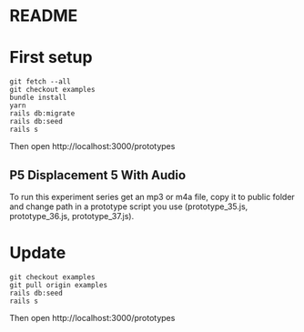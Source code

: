 # README

# First setup

```
git fetch --all
git checkout examples
bundle install
yarn
rails db:migrate
rails db:seed
rails s
```

Then open http://localhost:3000/prototypes

## P5 Displacement 5 With Audio
To run this experiment series get an mp3 or m4a file, copy it to public folder and change path in a prototype script you use (prototype_35.js, prototype_36.js, prototype_37.js).

# Update

```
git checkout examples
git pull origin examples
rails db:seed
rails s
```

Then open http://localhost:3000/prototypes
